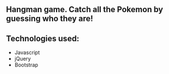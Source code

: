 Hangman game. Catch all the Pokemon by guessing who they are!
-------------------------------------------------------------

## Technologies used:

* Javascript
* jQuery
* Bootstrap
